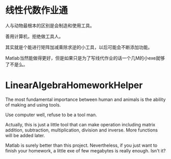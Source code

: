 # 线性代数作业通

人与动物最根本的区别是会制造和使用工具。

善用计算机，拒绝做工具人。

其实就是个能进行矩阵加减乘除求逆的小工具，以后可能会不断添加功能。

Matlab当然能做得更好，但是如果只是为了写线代作业的话一个几M的小exe就够了不是么。



# LinearAlgebraHomeworkHelper

The most fundamental importance between human and animals is the ability of making and using tools.

Use computer well, refuse to be a tool man.

Actually, this is just a little tool that can make operation including matrix addition, subtraction, multiplication, division and inverse. More functions will be added later.

Matlab is surely better than this project. Nevertheless, if you just want to finish your homework, a little exe of few megabytes is really enough. Isn't it?